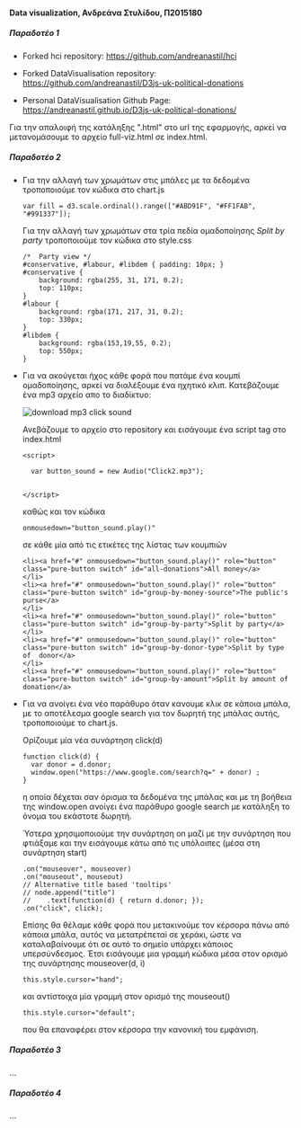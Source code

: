 #### Data visualization, Ανδρεάνα Στυλίδου, Π2015180

##### Παραδοτέο 1 

* Forked hci repository: https://github.com/andreanastil/hci
 
* Forked DataVisualisation repository: https://github.com/andreanastil/D3js-uk-political-donations

* Personal DataVisualisation Github Page: https://andreanastil.github.io/D3js-uk-political-donations/

Για την απαλοιφή της κατάληξης ".html" στο url της εφαρμογής, αρκεί να μετανομάσουμε το αρχείο full-viz.html σε index.html.
##### Παραδοτέο 2

* Για την αλλαγή των χρωμάτων στις μπάλες με τα δεδομένα τροποποιούμε τον κώδικα στο chart.js

  ```
  var fill = d3.scale.ordinal().range(["#ABD91F", "#FF1FAB", "#991337"]);
  ```
  Για την αλλαγή των χρωμάτων στα τρία πεδία ομαδοποίησης *Split by party* τροποποιούμε τον κώδικα στο style.css
  
  ```
  /*  Party view */
  #conservative, #labour, #libdem { padding: 10px; }
  #conservative {
      background: rgba(255, 31, 171, 0.2);
      top: 110px;
  }
  #labour {
      background: rgba(171, 217, 31, 0.2);
      top: 330px;
  }
  #libdem {
      background: rgba(153,19,55, 0.2);
      top: 550px;
  }
  ```
* Για να ακούγεται ήχος κάθε φορά που πατάμε ένα κουμπί ομαδοποίησης, αρκεί να διαλέξουμε ένα ηχητικό κλιπ.
  Κατεβάζουμε ένα mp3 αρχείο απο το διαδίκτυο: 

  ![download mp3 click sound](https://user-images.githubusercontent.com/22656813/31944348-6d9ea0aa-b8d4-11e7-82a2-1b131ccf83c2.PNG)


  Ανεβάζουμε το αρχείο στο repository και εισάγουμε ένα script tag στο index.html

  ```
  <script>		
    
    var button_sound = new Audio("Click2.mp3");
        
    
  </script>
  ```
  καθώς και τον κώδικα 
  ```
  onmousedown="button_sound.play()"
  ```
  σε κάθε μία από τις ετικέτες <a></a> της λίστας των κουμπιών  

  ```
  <li><a href="#" onmousedown="button_sound.play()" role="button" class="pure-button switch" id="all-donations">All money</a>
  </li>
  <li><a href="#" onmousedown="button_sound.play()" role="button" class="pure-button switch" id="group-by-money-source">The public's     purse</a> 
  </li>
  <li><a href="#" onmousedown="button_sound.play()" role="button" class="pure-button switch" id="group-by-party">Split by party</a>
  </li>
  <li><a href="#" onmousedown="button_sound.play()" role="button" class="pure-button switch" id="group-by-donor-type">Split by type of  donor</a>
  </li>
  <li><a href="#" onmousedown="button_sound.play()" role="button" class="pure-button switch" id="group-by-amount">Split by amount of  donation</a>
  ```    
* Για να ανοίγει ένα νέο παράθυρο όταν κανουμε κλικ σε κάποια μπάλα, με το αποτέλεσμα google search για τον δωρητή της μπάλας αυτής,
  τροποποιούμε το chart.js.
  
  Ορίζουμε μία νέα συνάρτηση click(d)
  
  ```
  function click(d) {
	var donor = d.donor;
	window.open("https://www.google.com/search?q=" + donor) ;
  }
  ```
  η οποία δέχεται σαν όρισμα τα δεδομένα της μπάλας και με τη βοήθεια της window.open ανοίγει ένα παράθυρο google search με
  κατάληξη το όνομα του εκάστοτε δωρητή.
  
  Ύστερα χρησιμοποιούμε την συνάρτηση on μαζί με την συνάρτηση που φτιάξαμε και την εισάγουμε κάτω από τις υπόλοιπες (μέσα στη συνάρτηση
  start)
  
  ```
  .on("mouseover", mouseover)
  .on("mouseout", mouseout)
  // Alternative title based 'tooltips'
  // node.append("title")
  //	.text(function(d) { return d.donor; });
  .on("click", click);
  ```
  Επίσης θα θέλαμε κάθε φορά που μετακινούμε τον κέρσορα πάνω από κάποια μπάλα, αυτός να μετατρέπεταi σε χεράκι, ώστε να καταλαβαίνουμε   ότι σε αυτό το σημείο υπάρχει κάποιος υπερσύνδεσμος. Έτσι εισάγουμε μια γραμμή κώδικα μέσα στον ορισμό της συνάρτησης mouseover(d, i)
  
  ```
  this.style.cursor="hand";
  ```
  
  και αντίστοιχα μία γραμμή στον ορισμό της mouseout()
  
  ```
  this.style.cursor="default";
  ```
  που θα επαναφέρει στον κέρσορα την κανονική του εμφάνιση.
  
  
##### Παραδοτέο 3
...
##### Παραδοτέο 4 
...
